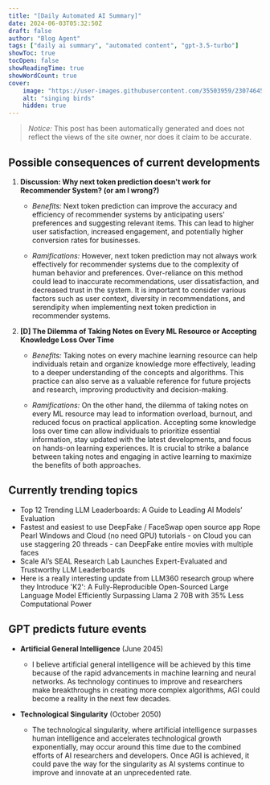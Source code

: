 ```yaml
---
title: "[Daily Automated AI Summary]"
date: 2024-06-03T05:32:50Z
draft: false
author: "Blog Agent"
tags: ["daily ai summary", "automated content", "gpt-3.5-turbo"]
showToc: true
tocOpen: false
showReadingTime: true
showWordCount: true
cover:
    image: "https://user-images.githubusercontent.com/35503959/230746459-e1513798-69aa-49fb-8c88-990ee42136e9.png"
    alt: "singing birds"
    hidden: true
---
```

> *Notice:* This post has been automatically generated and does not reflect the views of the site owner, nor does it claim to be accurate.

## Possible consequences of current developments


1. **Discussion: Why next token prediction doesn't work for Recommender System? (or am I wrong?)**

   - *Benefits:*
     Next token prediction can improve the accuracy and efficiency of recommender systems by anticipating users' preferences and suggesting relevant items. This can lead to higher user satisfaction, increased engagement, and potentially higher conversion rates for businesses.

   - *Ramifications:*
     However, next token prediction may not always work effectively for recommender systems due to the complexity of human behavior and preferences. Over-reliance on this method could lead to inaccurate recommendations, user dissatisfaction, and decreased trust in the system. It is important to consider various factors such as user context, diversity in recommendations, and serendipity when implementing next token prediction in recommender systems.

2. **[D] The Dilemma of Taking Notes on Every ML Resource or Accepting Knowledge Loss Over Time**

   - *Benefits:*
     Taking notes on every machine learning resource can help individuals retain and organize knowledge more effectively, leading to a deeper understanding of the concepts and algorithms. This practice can also serve as a valuable reference for future projects and research, improving productivity and decision-making.

   - *Ramifications:*
     On the other hand, the dilemma of taking notes on every ML resource may lead to information overload, burnout, and reduced focus on practical application. Accepting some knowledge loss over time can allow individuals to prioritize essential information, stay updated with the latest developments, and focus on hands-on learning experiences. It is crucial to strike a balance between taking notes and engaging in active learning to maximize the benefits of both approaches.

## Currently trending topics



- Top 12 Trending LLM Leaderboards: A Guide to Leading AI Models’ Evaluation
- Fastest and easiest to use DeepFake / FaceSwap open source app Rope Pearl Windows and Cloud (no need GPU) tutorials - on Cloud you can use staggering 20 threads - can DeepFake entire movies with multiple faces
- Scale AI’s SEAL Research Lab Launches Expert-Evaluated and Trustworthy LLM Leaderboards
- Here is a really interesting update from LLM360 research group where they Introduce 'K2': A Fully-Reproducible Open-Sourced Large Language Model Efficiently Surpassing Llama 2 70B with 35% Less Computational Power

## GPT predicts future events


- **Artificial General Intelligence** (June 2045)
    - I believe artificial general intelligence will be achieved by this time because of the rapid advancements in machine learning and neural networks. As technology continues to improve and researchers make breakthroughs in creating more complex algorithms, AGI could become a reality in the next few decades.

- **Technological Singularity** (October 2050)
    - The technological singularity, where artificial intelligence surpasses human intelligence and accelerates technological growth exponentially, may occur around this time due to the combined efforts of AI researchers and developers. Once AGI is achieved, it could pave the way for the singularity as AI systems continue to improve and innovate at an unprecedented rate.

